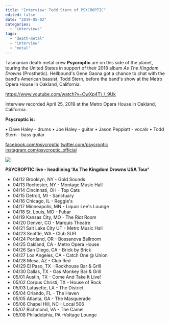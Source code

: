 ```yaml
---
title: "Interview: Todd Stern of PSYCROPTIC"
edited: false
date: "2019-05-02"
categories:
  - "interviews"
tags:
  - "death-metal"
  - "interview"
  - "metal"
---
```


Tasmanian death metal crew **Psycroptic** are on this side of the planet, touring the United States in support of their 2018 album _As The Kingdom Drowns_ (Prosthetic). Hellbound's Gene Gaona got a chance to chat with the band's American bassist, Todd Stern, before the band's show at the Metro Opera House in Oakland, California.

https://www.youtube.com/watch?v=CwXp4T\_\_9Uk

Interview recorded April 25, 2019 at the Metro Opera House in Oakland, California.

**Psycroptic is:**

• Dave Haley - drums
• Joe Haley - guitar
• Jason Peppiatt - vocals
• Todd Stern - bass guitar

[facebook.com/psycroptic](http://facebook.com/psycroptic)
[twitter.com/psycroptic](http://twitter.com/psycroptic)
[instagram.com/psycroptic\_official](http://instagram.com/psycroptic_official)

![](https://www.hellbound.ca/wp-content/uploads/2019/04/Psycroptic-tour-2019.jpg)

**PSYCROPTIC live - headlining 'As The Kingdom Drowns USA Tour'**

- 04/12 Brooklyn, NY - Gold Sounds
- 04/13 Rochester, NY - Montage Music Hall
- 04/14 Cincinnati, OH - Top Cats
- 04/15 Detroit, MI - Sanctuary
- 04/16 Chicago, IL - Reggie's
- 04/17 Minneapolis, MN - Liquor Lee's Lounge
- 04/18 St. Louis, MO - Fubar
- 04/19 Kansas City, MO - The Riot Room
- 04/20 Denver, CO - Marquis Theatre
- 04/21 Salt Lake City UT - Metro Music Hall
- 04/23 Seattle, WA - Club SUR
- 04/24 Portland, OR - Bossanova Ballroom
- 04/25 Oakland, CA - Metro Opera House
- 04/26 San Diego, CA - Brick by Brick
- 04/27 Los Angeles, CA - Catch One @ Union
- 04/28 Mesa, AZ - Club Red
- 04/29 El Paso, TX - Rockhouse Bar & Grill
- 04/30 Dallas, TX - Gas Monkey Bar & Grill
- 05/01 Austin, TX - Come And Take It Live!
- 05/02 Corpus Christi, TX - House of Rock
- 05/03 Lafayette, LA - The District
- 05/04 Orlando, FL - The Haven
- 05/05 Atlanta, GA - The Masquerade
- 05/06 Chapel Hill, NC - Local 506
- 05/07 Richmond, VA - The Camel
- 05/08 Philadelphia, PA -Voltage Lounge
